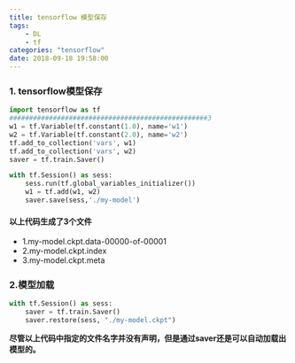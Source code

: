 ```yaml
---
title: tensorflow 模型保存
tags: 
	- DL
	- tf
categories: "tensorflow"
date: 2018-09-18 19:58:00
---
```


### 1. tensorflow模型保存
``` python {.line-numbers}
import tensorflow as tf
##################################################3
w1 = tf.Variable(tf.constant(1.0), name='w1')
w2 = tf.Variable(tf.constant(2.0), name='w2')
tf.add_to_collection('vars', w1)
tf.add_to_collection('vars', w2)
saver = tf.train.Saver()

with tf.Session() as sess:
    sess.run(tf.global_variables_initializer())
    w1 = tf.add(w1, w2)
    saver.save(sess,'./my-model')

```
#### 以上代码生成了3个文件
- 1.my-model.ckpt.data-00000-of-00001
- 2.my-model.ckpt.index
- 3.my-model.ckpt.meta

### 2.模型加载
``` python {.line-numbers}
with tf.Session() as sess:
    saver = tf.train.Saver()
    saver.restore(sess, "./my-model.ckpt")
```
**尽管以上代码中指定的文件名字并没有声明，但是通过saver还是可以自动加载出模型的。**


